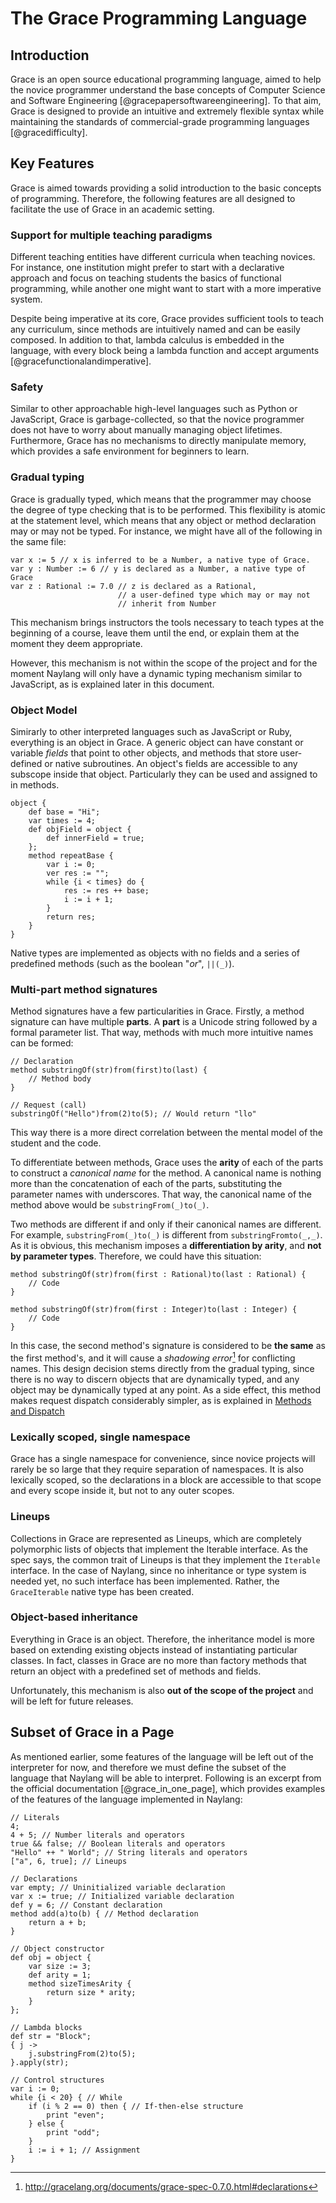 
The Grace Programming Language
==========

Introduction
------

Grace is an open source educational programming language, aimed to help the novice programmer understand the base concepts of Computer Science and Software Engineering [@gracepapersoftwareengineering]. To that aim, Grace is designed to provide an intuitive and extremely flexible syntax while maintaining the standards of commercial-grade programming languages [@gracedifficulty].

Key Features
------

Grace is aimed towards providing a solid introduction to the basic concepts of programming. Therefore, the following features are all designed to facilitate the use of Grace in an academic setting.

### Support for multiple teaching paradigms

Different teaching entities have different curricula when teaching novices. For instance, one institution might prefer to start with a declarative approach and focus on teaching students the basics of functional programming, while another one might want to start with a more imperative system.

Despite being imperative at its core, Grace provides sufficient tools to teach any curriculum, since methods are intuitively named and can be easily composed. In addition to that, lambda calculus is embedded in the language, with every block being a lambda function and accept arguments [@gracefunctionalandimperative].

### Safety

Similar to other approachable high-level languages such as Python or JavaScript, Grace is garbage-collected, so that the novice programmer does not have to worry about manually managing object lifetimes. Furthermore, Grace has no mechanisms to directly manipulate memory, which provides a safe environment for beginners to learn.

### Gradual typing

Grace is gradually typed, which means that the programmer may choose the degree of type checking that is to be performed. This flexibility is atomic at the statement level, which means that any object or method declaration may or may not be typed. For instance, we might have all of the following in the same file:

```
var x := 5 // x is inferred to be a Number, a native type of Grace.
var y : Number := 6	// y is declared as a Number, a native type of Grace
var z : Rational := 7.0	// z is declared as a Rational, 
						// a user-defined type which may or may not 
						// inherit from Number
```

This mechanism brings instructors the tools necessary to teach types at the beginning of a course, leave them until the end, or explain them at the moment they deem appropriate.

However, this mechanism is not within the scope of the project and for the moment Naylang will only have a dynamic typing mechanism similar to JavaScript, as is explained later in this document.

### Object Model

Simirarly to other interpreted languages such as JavaScript or Ruby, everything is an object in Grace. A generic object can have constant or variable _fields_ that point to other objects, and methods that store user-defined or native subroutines. An object's fields are accessible to any subscope inside that object. Particularly they can be used and assigned to in methods.

```
object {
	def base = "Hi";
	var times := 4;
	def objField = object {
		def innerField = true;
	};
	method repeatBase {
		var i := 0;
		ver res := "";
		while {i < times} do {
			res := res ++ base;
			i := i + 1;
		}
		return res;
	}
}
```

Native types are implemented as objects with no fields and a series of predefined methods (such as the boolean "_or_", `||(_)`).

### Multi-part method signatures

Method signatures have a few particularities in Grace. Firstly, a method signature can have multiple **parts**. A **part** is a Unicode string followed by a formal parameter list. That way, methods with much more intuitive names can be formed:

```
// Declaration
method substringOf(str)from(first)to(last) {
    // Method body
}

// Request (call)
substringOf("Hello")from(2)to(5); // Would return "llo"
```

This way there is a more direct correlation between the mental model of the student and the code.

To differentiate between methods, Grace uses the **arity** of each of the parts to construct a _canonical name_ for the method. A canonical name is nothing more than the concatenation of each of the parts, substituting the parameter names with underscores. That way, the canonical name of the method above would be `substringFrom(_)to(_)`.

Two methods are different if and only if their canonical names are different. For example, `substringFrom(_)to(_)` is different from `substringFromto(_,_)`. As it is obvious, this mechanism imposes a **differentiation by arity**, and **not by parameter types**. Therefore, we could have this situation:

```
method substringOf(str)from(first : Rational)to(last : Rational) {
    // Code
}

method substringOf(str)from(first : Integer)to(last : Integer) {
    // Code
}
```

In this case, the second method's signature is considered to be **the same** as the first method's, and it will cause a _shadowing error_[^shadowing] for conflicting names. This design decision stems directly from the gradual typing, since there is no way to discern objects that are dynamically typed, and any object may be dynamically typed at any point. As a side effect, this method makes request dispatch considerably simpler, as is explained in [Methods and Dispatch](#methods-and-dispatch)

### Lexically scoped, single namespace

Grace has a single namespace for convenience, since novice projects will rarely be so large that they require separation of namespaces. It is also lexically scoped, so the declarations in a block are accessible to that scope and every scope inside it, but not to any outer scopes.

### Lineups

Collections in Grace are represented as Lineups, which are completely polymorphic lists of objects that implement the Iterable interface. As the spec says, the common trait of Lineups is that they implement the `Iterable` interface. In the case of Naylang, since no inheritance or type system is needed yet, no such interface has been implemented. Rather, the `GraceIterable` native type has been created.

### Object-based inheritance

Everything in Grace is an object. Therefore, the inheritance model is more based on extending existing objects instead of instantiating particular classes. In fact, classes in Grace are no more than factory methods that return an object with a predefined set of methods and fields.

Unfortunately, this mechanism is also **out of the scope of the project** and will be left for future releases.

Subset of Grace in a Page
------

As mentioned earlier, some features of the language will be left out of the interpreter for now, and therefore we must define the subset of the language that Naylang will be able to interpret. Following is an excerpt from the official documentation [@grace_in_one_page], which provides examples of the features of the language implemented in Naylang:

```
// Literals
4;
4 + 5; // Number literals and operators
true && false; // Boolean literals and operators
"Hello" ++ " World"; // String literals and operators
["a", 6, true]; // Lineups

// Declarations
var empty; // Uninitialized variable declaration
var x := true; // Initialized variable declaration
def y = 6; // Constant declaration
method add(a)to(b) { // Method declaration
	return a + b;
}

// Object constructor
def obj = object {
	var size := 3;
	def arity = 1;
	method sizeTimesArity {
		return size * arity;
	}
};

// Lambda blocks
def str = "Block";
{ j ->
	j.substringFrom(2)to(5);
}.apply(str);

// Control structures
var i := 0;
while {i < 20} { // While
	if (i % 2 == 0) then { // If-then-else structure
		print "even";
	} else {
		print "odd";
	}
    i := i + 1; // Assignment
}
```

[^shadowing]: http://gracelang.org/documents/grace-spec-0.7.0.html#declarations